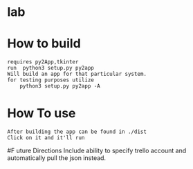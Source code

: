 # lab

# How to build 
	requires py2App,tkinter
	run  python3 setup.py py2app 
	Will build an app for that particular system. 
	for testing purposes utilize 
		python3 setup.py py2app -A 
# How To use 
	After building the app can be found in ./dist 
	Click on it and it'll run
#F uture Directions 
	Include ability to specify trello account and
	automatically pull the json instead.
